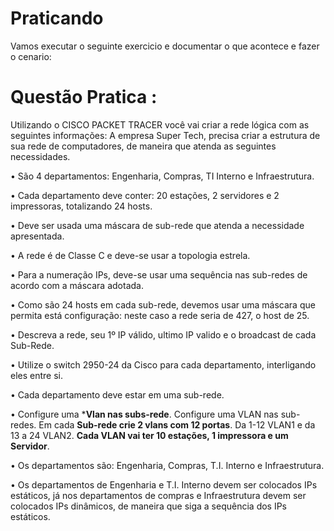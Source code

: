 # Praticando
Vamos executar o seguinte exercicio e documentar o que acontece e fazer o cenario:

# Questão Pratica :
Utilizando o CISCO PACKET TRACER você vai criar a rede lógica com as seguintes informações: 
A empresa Super Tech, precisa criar a estrutura de sua rede de computadores, de maneira que atenda as seguintes necessidades.

• São 4 departamentos: Engenharia, Compras, TI Interno e Infraestrutura. 

• Cada departamento deve conter: 20 estações, 2 servidores e 2 impressoras, totalizando 24 hosts. 

• Deve ser usada uma máscara de sub-rede que atenda a necessidade apresentada. 

• A rede é de Classe C e deve-se usar a topologia estrela. 

• Para a numeração IPs, deve-se usar uma sequência nas sub-redes de acordo com a máscara adotada. 

• Como são 24 hosts em cada sub-rede, devemos usar uma máscara que permita está configuração: neste caso a rede seria de 427, o host de 25. 

• Descreva a rede, seu 1º IP válido, ultimo IP valido e o broadcast de cada Sub-Rede.

• Utilize o switch 2950-24 da Cisco para cada departamento, interligando eles entre si. 

• Cada departamento deve estar em uma sub-rede. 

•  Configure uma ***Vlan nas subs-rede**. Configure uma VLAN nas sub-redes. Em cada **Sub-rede crie 2 vlans com 12 portas**. Da 1-12 VLAN1 e da 13 a 24 VLAN2. **Cada VLAN vai ter 10 estações, 1 impressora e um Servidor**.

• Os departamentos são: Engenharia, Compras, T.I. Interno e Infraestrutura.

• Os departamentos de Engenharia e T.I. Interno devem ser colocados IPs estáticos, já nos departamentos de compras e Infraestrutura devem ser colocados IPs dinâmicos, de maneira que siga a sequência dos IPs estáticos.